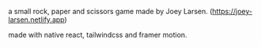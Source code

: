 a small rock, paper and scissors game made by Joey Larsen. (https://joey-larsen.netlify.app)

made with native react, tailwindcss and framer motion.